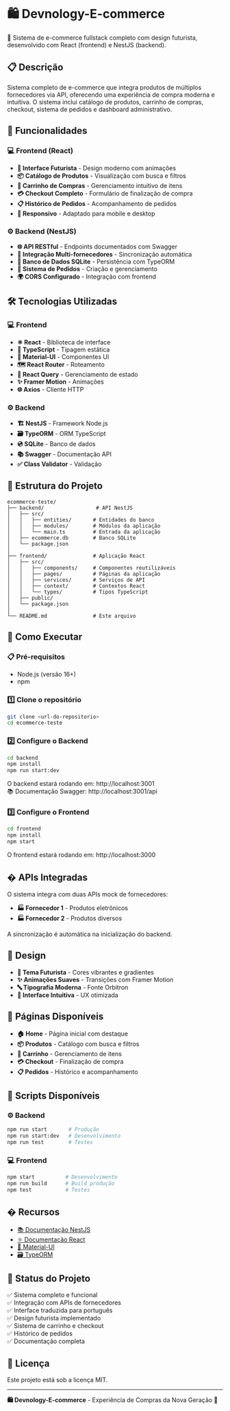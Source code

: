 # 🛍️ Devnology-E-commerce

🚀 Sistema de e-commerce fullstack completo com design futurista, desenvolvido com React (frontend) e NestJS (backend).

## 📋 Descrição

Sistema completo de e-commerce que integra produtos de múltiplos fornecedores via API, oferecendo uma experiência de compra moderna e intuitiva. O sistema inclui catálogo de produtos, carrinho de compras, checkout, sistema de pedidos e dashboard administrativo.

## 🚀 Funcionalidades

### 💻 Frontend (React)
- **🎨 Interface Futurista** - Design moderno com animações
- **📦 Catálogo de Produtos** - Visualização com busca e filtros
- **🛒 Carrinho de Compras** - Gerenciamento intuitivo de itens
- **💳 Checkout Completo** - Formulário de finalização de compra
- **📋 Histórico de Pedidos** - Acompanhamento de pedidos
- **📱 Responsivo** - Adaptado para mobile e desktop

### ⚙️ Backend (NestJS)
- **🌐 API RESTful** - Endpoints documentados com Swagger
- **🔗 Integração Multi-fornecedores** - Sincronização automática
- **💾 Banco de Dados SQLite** - Persistência com TypeORM
- **📝 Sistema de Pedidos** - Criação e gerenciamento
- **🌍 CORS Configurado** - Integração com frontend

## 🛠️ Tecnologias Utilizadas

### 💻 Frontend
- **⚛️ React** - Biblioteca de interface
- **📝 TypeScript** - Tipagem estática
- **🎨 Material-UI** - Componentes UI
- **🗺️ React Router** - Roteamento
- **🔄 React Query** - Gerenciamento de estado
- **✨ Framer Motion** - Animações
- **🌐 Axios** - Cliente HTTP

### ⚙️ Backend
- **🏗️ NestJS** - Framework Node.js
- **🗃️ TypeORM** - ORM TypeScript
- **💿 SQLite** - Banco de dados
- **📚 Swagger** - Documentação API
- **✅ Class Validator** - Validação

## 📁 Estrutura do Projeto

```
ecommerce-teste/
├── backend/                 # API NestJS
│   ├── src/
│   │   ├── entities/       # Entidades do banco
│   │   ├── modules/        # Módulos da aplicação
│   │   └── main.ts         # Entrada da aplicação
│   ├── ecommerce.db        # Banco SQLite
│   └── package.json
│
├── frontend/               # Aplicação React
│   ├── src/
│   │   ├── components/     # Componentes reutilizáveis
│   │   ├── pages/          # Páginas da aplicação
│   │   ├── services/       # Serviços de API
│   │   ├── context/        # Contextos React
│   │   └── types/          # Tipos TypeScript
│   ├── public/
│   └── package.json
│
└── README.md               # Este arquivo
```

## 🚀 Como Executar

### 📋 Pré-requisitos
- Node.js (versão 16+)
- npm

### 1️⃣ Clone o repositório
```bash
git clone <url-do-repositorio>
cd ecommerce-teste
```

### 2️⃣ Configure o Backend
```bash
cd backend
npm install
npm run start:dev
```

O backend estará rodando em: http://localhost:3001  
📚 Documentação Swagger: http://localhost:3001/api

### 3️⃣ Configure o Frontend
```bash
cd frontend
npm install
npm start
```

O frontend estará rodando em: http://localhost:3000

## � APIs Integradas

O sistema integra com duas APIs mock de fornecedores:
- **🏭 Fornecedor 1** - Produtos eletrônicos
- **🏭 Fornecedor 2** - Produtos diversos

A sincronização é automática na inicialização do backend.

## 🎨 Design

- **🚀 Tema Futurista** - Cores vibrantes e gradientes
- **✨ Animações Suaves** - Transições com Framer Motion
- **🔤 Tipografia Moderna** - Fonte Orbitron
- **🎯 Interface Intuitiva** - UX otimizada

## 📱 Páginas Disponíveis

- **🏠 Home** - Página inicial com destaque
- **📦 Produtos** - Catálogo com busca e filtros
- **🛒 Carrinho** - Gerenciamento de itens
- **💳 Checkout** - Finalização de compra
- **📋 Pedidos** - Histórico e acompanhamento

## 🔧 Scripts Disponíveis

### ⚙️ Backend
```bash
npm run start       # Produção
npm run start:dev   # Desenvolvimento
npm run test        # Testes
```

### 💻 Frontend
```bash
npm start          # Desenvolvimento
npm run build      # Build produção
npm test           # Testes
```

## � Recursos

- [📚 Documentação NestJS](https://docs.nestjs.com/)
- [⚛️ Documentação React](https://reactjs.org/)
- [🎨 Material-UI](https://mui.com/)
- [🗃️ TypeORM](https://typeorm.io/)

## 🎯 Status do Projeto

✅ Sistema completo e funcional  
✅ Integração com APIs de fornecedores  
✅ Interface traduzida para português  
✅ Design futurista implementado  
✅ Sistema de carrinho e checkout  
✅ Histórico de pedidos  
✅ Documentação completa  

## 📄 Licença

Este projeto está sob a licença MIT.

---

**🛍️ Devnology-E-commerce** - Experiência de Compras da Nova Geração 🚀
